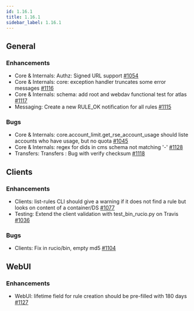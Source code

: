 ```yaml
---
id: 1.16.1
title: 1.16.1
sidebar_label: 1.16.1
---
```

## General

### Enhancements

-   Core & Internals: Authz: Signed URL support
    [\#1054](https://github.com/rucio/rucio/issues/1054)
-   Core & Internals: core: exception handler truncates some error
    messages [\#1116](https://github.com/rucio/rucio/issues/1116)
-   Core & Internals: schema: add root and webdav functional test for
    atlas [\#1117](https://github.com/rucio/rucio/issues/1117)
-   Messaging: Create a new RULE_OK notification for all rules
    [\#1115](https://github.com/rucio/rucio/issues/1115)

### Bugs

-   Core & Internals: core.account_limit.get_rse_account_usage should
    liste accounts who have usage, but no quota
    [\#1045](https://github.com/rucio/rucio/issues/1045)
-   Core & Internals: regex for dids in cms schema not matching \'-\'
    [\#1128](https://github.com/rucio/rucio/issues/1128)
-   Transfers: Transfers : Bug with verify checksum
    [\#1118](https://github.com/rucio/rucio/issues/1118)

## Clients

### Enhancements

-   Clients: list-rules CLI should give a warning if it does not find a
    rule but looks on content of a container/DS
    [\#1077](https://github.com/rucio/rucio/issues/1077)
-   Testing: Extend the client validation with test_bin_rucio.py on
    Travis [\#1036](https://github.com/rucio/rucio/issues/1036)

### Bugs

-   Clients: Fix in rucio/bin, empty md5
    [\#1104](https://github.com/rucio/rucio/issues/1104)

## WebUI

### Enhancements

-   WebUI: lifetime field for rule creation should be pre-filled with
    180 days [\#1127](https://github.com/rucio/rucio/issues/1127)
